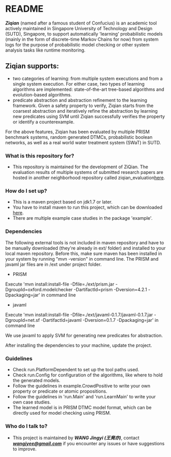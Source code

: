 # README #

***Ziqian*** (named after a famous student of Confucius) is an academic tool actively maintained in Singapore University of Technology and Design (SUTD), Singapore, to support automatically 'learning' probabilistic models (mainly in the form of discrete-time Markov Chains for now) from system logs for the purpose of probabilistic model checking or other system analysis tasks like runtime monitoring. 

## Ziqian supports: ##
* two categories of learning: from multiple system executions and from a single system execution. For either case, two types of learning algorithms are implemented: state-of-the-art tree-based algorithms and evolution-based algorithms.
* predicate abstraction and abstraction refinement to the learning framework. Given a safety property to verify, Ziqian starts from the coarsest abstraction and iteratively refine the abstraction by learning new predicates using SVM until Ziqian successfully verifies the property or identify a counterexample.

For the above features, Ziqian has been evaluated by multiple PRISM benchmark systems, random generated DTMCs, probabilistic boolean networks, as well as a real world water treatment system (SWaT) in SUTD.

### What is this repository for? ###

* This repository is maintained for the development of ZiQian. The evaluation results of multiple systems of submitted research papers are hosted in another neighborhood repository called ziqian_evaluation[here](https://bitbucket.org/jingyi_wang/ziqian_evaluation). 

### How do I set up? ###

* This is a maven project based on jdk1.7 or later.
* You have to install maven to run this project, which can be downloaded [here](http://maven.apache.org/).
* There are multiple example case studies in the package 'example'.

### Dependencies ###
The following external tools is not included in maven repository and have to be manually downloaded (they're already in ext/ folder) and installed to your local maven repository. Before this, make sure maven has been installed in your system by running "mvn -version" in command line. The PRISM and javaml jar files are in /ext under project folder.


* PRISM

Execute 'mvn install:install-file -Dfile=./ext/prism.jar -DgroupId=oxford.modelchecker 
    -DartifactId=prism -Dversion=4.2.1 -Dpackaging=jar' in command line

* javaml

Execute 'mvn install:install-file -Dfile=./ext/javaml-0.1.7/javaml-0.1.7.jar -DgroupId=net.sf 
    -DartifactId=javaml -Dversion=0.1.7 -Dpackaging=jar' in command line

We use javaml to apply SVM for generating new predicates for abstraction.

After installing the dependencies to your machine, update the project.

### Guidelines ###
* Check run.PlatformDependent to set up the tool paths used.
* Check run.Config for configuration of the algorithms, like where to hold the generated models.
* Follow the guidelines in example.CrowdPositive to write your own property or predicate or atomic propositions.
* Follow the guidelines in 'run.Main' and 'run.LearnMain' to write your own case studies.
* The learned model is in PRISM DTMC model format, which can be directly used for model checking using PRISM.

### Who do I talk to? ###

* This project is maintained by ***WANG Jingyi (王竟亦)***, contact ***wangjyee@gmail.com*** if you encounter any issues or have suggestions to improve.